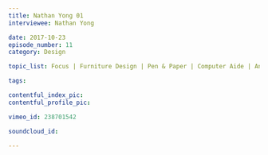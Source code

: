 ```yaml
---
title: Nathan Yong 01
interviewee: Nathan Yong

date: 2017-10-23
episode_number: 11
category: Design

topic_list: Focus | Furniture Design | Pen & Paper | Computer Aide | Analog Pros & Cons | Hard Sell

tags:

contentful_index_pic:
contentful_profile_pic:

vimeo_id: 238701542

soundcloud_id:

---
```

